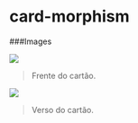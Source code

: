 ﻿# card-morphism
###Images

![](https://imgur.com/n6FUHoE.jpg)

> Frente do cartão.


![](https://imgur.com/xSQOWcW.jpg)

> Verso do cartão.

